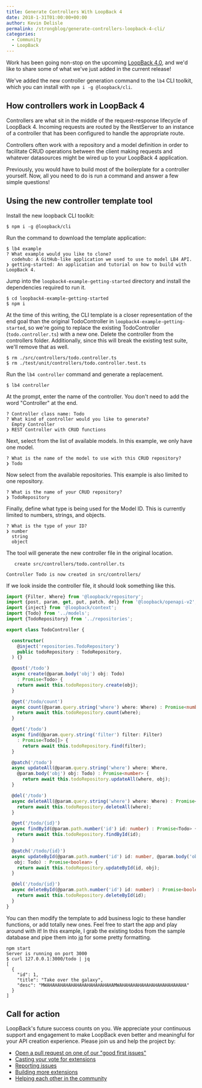 ```yaml
---
title: Generate Controllers With LoopBack 4
date: 2018-1-31T01:00:00+00:00
author: Kevin Delisle
permalink: /strongblog/generate-controllers-loopback-4-cli/
categories:
  - Community
  - LoopBack
---
```


Work has been going non-stop on the upcoming [LoopBack 4.0](https://github.com/strongloop/loopback-next),
and we'd like to share some of what we've just added in the current release!

We've added the new controller generation command to the `lb4` CLI toolkit, which you can install with `npm i -g @loopback/cli`.

## How controllers work in LoopBack 4

Controllers are what sit in the middle of the request-response lifecycle of LoopBack 4. Incoming requests are routed by the RestServer to an instance of a controller that has been configured to handle the appropriate route.

Controllers often work with a repository and a model definition in order to facilitate CRUD operations between the client making requests and whatever datasources might be wired up to your LoopBack 4 application.

Previously, you would have to build most of the boilerplate for a controller yourself. Now, all you need to do is run a command and answer a few simple questions!

## Using the new controller template tool

Install the new loopback CLI toolkit:
```
$ npm i -g @loopback/cli
```

Run the command to download the template application:
```
$ lb4 example
? What example would you like to clone?
  codehub: A GitHub-like application we used to use to model LB4 API.
❯ getting-started: An application and tutorial on how to build with LoopBack 4.
```

Jump into the `loopback4-example-getting-started` directory and install the dependencies required to run it.
```
$ cd loopback4-example-getting-started
$ npm i
```

At the time of this writing, the CLI template is a closer representation of the end goal than the original TodoController in `loopback4-example-getting-started`, so we're going to replace the existing TodoController (`todo.controller.ts`) with a new one. Delete the controller from the controllers folder. Additionally, since this will break the existing test suite, we'll remove that as well.
```
$ rm ./src/controllers/todo.controller.ts
$ rm ./test/unit/controllers/todo.controller.test.ts
```

Run the `lb4 controller` command and generate a replacement.
```
$ lb4 controller
```

At the prompt, enter the name of the controller. You don't need to add the word "Controller" at the end.
```
? Controller class name: Todo
? What kind of controller would you like to generate?
  Empty Controller
❯ REST Controller with CRUD functions
```

Next, select from the list of available models. In this example, we only have one model.
```
? What is the name of the model to use with this CRUD repository?
❯ Todo
```

Now select from the available repositories. This example is also limited to one repository.
```
? What is the name of your CRUD repository?
❯ TodoRepository
```

Finally, define what type is being used for the Model ID. This is currently limited to numbers, strings, and objects.
```
? What is the type of your ID?
❯ number
  string
  object
```

The tool will generate the new controller file in the original location.
```
   create src/controllers/todo.controller.ts

Controller Todo is now created in src/controllers/
```

If we look inside the controller file, it should look something like this.
```ts
import {Filter, Where} from '@loopback/repository';
import {post, param, get, put, patch, del} from '@loopback/openapi-v2';
import {inject} from '@loopback/context';
import {Todo} from '../models';
import {TodoRepository} from '../repositories';

export class TodoController {

  constructor(
    @inject('repositories.TodoRepository')
    public todoRepository : TodoRepository,
  ) {}

  @post('/todo')
  async create(@param.body('obj') obj: Todo)
    : Promise<Todo> {
    return await this.todoRepository.create(obj);
  }

  @get('/todo/count')
  async count(@param.query.string('where') where: Where) : Promise<number> {
    return await this.todoRepository.count(where);
  }

  @get('/todo')
  async find(@param.query.string('filter') filter: Filter)
    : Promise<Todo[]> {
      return await this.todoRepository.find(filter);
  }

  @patch('/todo')
  async updateAll(@param.query.string('where') where: Where,
    @param.body('obj') obj: Todo) : Promise<number> {
      return await this.todoRepository.updateAll(where, obj);
  }

  @del('/todo')
  async deleteAll(@param.query.string('where') where: Where) : Promise<number> {
    return await this.todoRepository.deleteAll(where);
  }

  @get('/todo/{id}')
  async findById(@param.path.number('id') id: number) : Promise<Todo> {
    return await this.todoRepository.findById(id);
  }

  @patch('/todo/{id}')
  async updateById(@param.path.number('id') id: number, @param.body('obj')
   obj: Todo) : Promise<boolean> {
    return await this.todoRepository.updateById(id, obj);
  }

  @del('/todo/{id}')
  async deleteById(@param.path.number('id') id: number) : Promise<boolean> {
    return await this.todoRepository.deleteById(id);
  }
}
```
You can then modify the template to add business logic to these handler functions, or add totally new ones.
Feel free to start the app and play around with it! In this example, I grab the existing todos from the sample database and pipe them into [jq](https://stedolan.github.io/jq/) for some pretty formatting.
```
npm start
Server is running on port 3000
$ curl 127.0.0.1:3000/todo | jq
[
  {
    "id": 1,
    "title": "Take over the galaxy",
    "desc": "MWAHAHAHAHAHAHAHAHAHAHAHAHAMWAHAHAHAHAHAHAHAHAHAHAHAHA"
  }
]
```

## Call for action

LoopBack's future success counts on you. We appreciate your continuous support and engagement to make LoopBack even better and meaningful for your API creation experience. Please join us and help the project by:

* [Open a pull request on one of our "good first issues"](https://github.com/strongloop/loopback-next/labels/good%20first%20issue)
* [Casting your vote for extensions](https://github.com/strongloop/loopback-next/issues/512)
* [Reporting issues](https://github.com/strongloop/loopback-next/issues)
* [Building more extensions](https://github.com/strongloop/loopback-next/issues/647)
* [Helping each other in the community](https://groups.google.com/forum/#!forum/loopbackjs)



